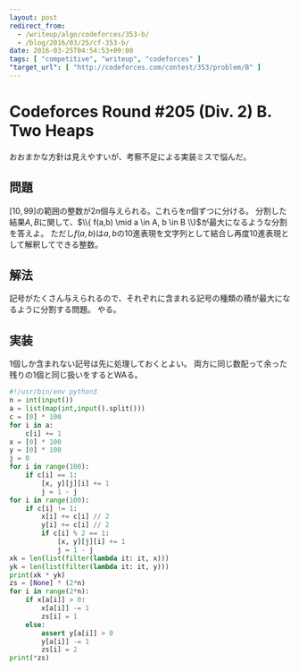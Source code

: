 ```yaml
---
layout: post
redirect_from:
  - /writeup/algo/codeforces/353-b/
  - /blog/2016/03/25/cf-353-b/
date: 2016-03-25T04:54:53+09:00
tags: [ "competitive", "writeup", "codeforces" ]
"target_url": [ "http://codeforces.com/contest/353/problem/B" ]
---
```


# Codeforces Round #205 (Div. 2) B. Two Heaps

おおまかな方針は見えやすいが、考察不足による実装ミスで悩んだ。

## 問題

$[10,99]$の範囲の整数が$2n$個与えられる。これらを$n$個ずつに分ける。
分割した結果$A,B$に関して、$\\{ f(a,b) \mid a \in A, b \in B \\}$が最大になるような分割を答えよ。
ただし$f(a,b)$は$a,b$の10進表現を文字列として結合し再度10進表現として解釈してできる整数。

## 解法

記号がたくさん与えられるので、それぞれに含まれる記号の種類の積が最大になるように分割する問題。
やる。

## 実装

1個しか含まれない記号は先に処理しておくとよい。
両方に同じ数配って余った残りの1個と同じ扱いをするとWAる。

``` python
#!/usr/bin/env python3
n = int(input())
a = list(map(int,input().split()))
c = [0] * 100
for i in a:
    c[i] += 1
x = [0] * 100
y = [0] * 100
j = 0
for i in range(100):
    if c[i] == 1:
        [x, y][j][i] += 1
        j = 1 - j
for i in range(100):
    if c[i] != 1:
        x[i] += c[i] // 2
        y[i] += c[i] // 2
        if c[i] % 2 == 1:
            [x, y][j][i] += 1
            j = 1 - j
xk = len(list(filter(lambda it: it, x)))
yk = len(list(filter(lambda it: it, y)))
print(xk * yk)
zs = [None] * (2*n)
for i in range(2*n):
    if x[a[i]] > 0:
        x[a[i]] -= 1
        zs[i] = 1
    else:
        assert y[a[i]] > 0
        y[a[i]] -= 1
        zs[i] = 2
print(*zs)
```
